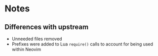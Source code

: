 # Notes

## Differences with upstream
* Unneeded files removed
* Prefixes were added to Lua `require()` calls to account for being used within Neovim
